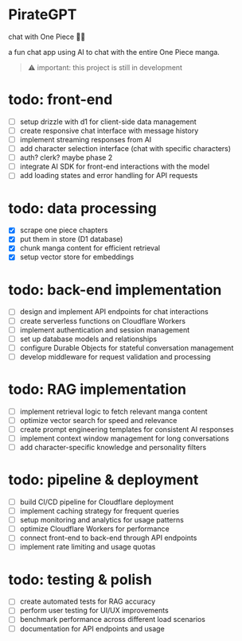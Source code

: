 # PirateGPT

chat with One Piece 🏴‍☠️

a fun chat app using AI to chat with the entire One Piece manga.

> ⚠️ important: this project is still in development

# todo: front-end

- [ ] setup drizzle with d1 for client-side data management
- [ ] create responsive chat interface with message history
- [ ] implement streaming responses from AI
- [ ] add character selection interface (chat with specific characters)
- [ ] auth? clerk? maybe phase 2
- [ ] integrate AI SDK for front-end interactions with the model
- [ ] add loading states and error handling for API requests

# todo: data processing

- [x] scrape one piece chapters
- [x] put them in store (D1 database)
- [x] chunk manga content for efficient retrieval
- [x] setup vector store for embeddings

# todo: back-end implementation

- [ ] design and implement API endpoints for chat interactions
- [ ] create serverless functions on Cloudflare Workers
- [ ] implement authentication and session management
- [ ] set up database models and relationships
- [ ] configure Durable Objects for stateful conversation management
- [ ] develop middleware for request validation and processing

# todo: RAG implementation

- [ ] implement retrieval logic to fetch relevant manga content
- [ ] optimize vector search for speed and relevance
- [ ] create prompt engineering templates for consistent AI responses
- [ ] implement context window management for long conversations
- [ ] add character-specific knowledge and personality filters

# todo: pipeline & deployment

- [ ] build CI/CD pipeline for Cloudflare deployment
- [ ] implement caching strategy for frequent queries
- [ ] setup monitoring and analytics for usage patterns
- [ ] optimize Cloudflare Workers for performance
- [ ] connect front-end to back-end through API endpoints
- [ ] implement rate limiting and usage quotas

# todo: testing & polish

- [ ] create automated tests for RAG accuracy
- [ ] perform user testing for UI/UX improvements
- [ ] benchmark performance across different load scenarios
- [ ] documentation for API endpoints and usage
